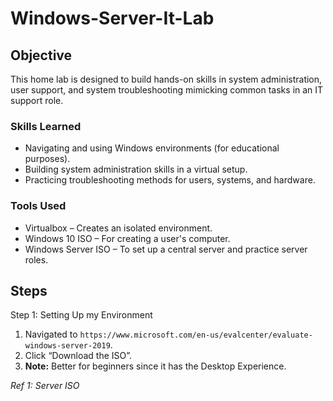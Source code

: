 # Windows-Server-It-Lab

## Objective
This home lab is designed to build hands-on skills in system administration, user support, and system troubleshooting mimicking common tasks in an IT support role.

### Skills Learned

- Navigating and using Windows environments (for educational purposes).
- Building system administration skills in a virtual setup.
- Practicing troubleshooting methods for users, systems, and hardware.

### Tools Used

- Virtualbox  – Creates an isolated environment.
- Windows 10 ISO – For creating a user's computer.
- Windows Server ISO – To set up a central server and practice server roles.

## Steps

Step 1: Setting Up my Environment

1. Navigated to `https://www.microsoft.com/en-us/evalcenter/evaluate-windows-server-2019`. 
2. Click “Download the ISO”.
3. **Note:** Better for beginners since it has the Desktop Experience.

*Ref 1: Server ISO*
